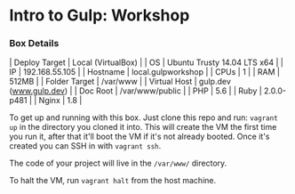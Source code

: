 # Intro to Gulp: Workshop


### Box Details

| Deploy Target | Local (VirtualBox) |
| OS | Ubuntu Trusty 14.04 LTS x64 |
| IP | 192.168.55.105 |
| Hostname | local.gulpworkshop |
| CPUs | 1 |
| RAM | 512MB |
| Folder Target | /var/www |
| Virtual Host | gulp.dev (www.gulp.dev) |
| Doc Root | /var/www/public |
| PHP | 5.6 |
| Ruby | 2.0.0-p481 |
| Nginx | 1.8 |

To get up and running with this box. Just clone this repo and run: `vagrant up` in the directory you cloned it into. This will create the VM the first time you run it, after that it'll boot the VM if it's not already booted. Once it's created you can SSH in with `vagrant ssh`.

The code of your project will live in the `/var/www/` directory.

To halt the VM, run `vagrant halt` from the host machine.